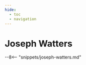 ```yaml
---
hide:
  - toc
  - navigation 
---
```


# Joseph Watters
<!--
**19 October 1861 — 2 May 1919**
-->
--8<-- "snippets/joseph-watters.md"
